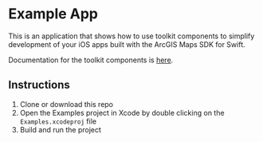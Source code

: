 # Example App

This is an application that shows how to use toolkit components to simplify development of your iOS apps built with the ArcGIS Maps SDK for Swift.

Documentation for the toolkit components is [here](https:***REMOVED***developers.arcgis.com/swift/toolkit-api-reference/documentation/arcgistoolkit/).

## Instructions

 1. Clone or download this repo
 2. Open the Examples project in Xcode by double clicking on the `Examples.xcodeproj` file
 3. Build and run the project
